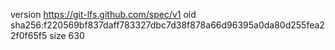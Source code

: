 version https://git-lfs.github.com/spec/v1
oid sha256:f220569bf837daff783327dbc7d38f878a66d96395a0da80d255fea22f0f65f5
size 630
